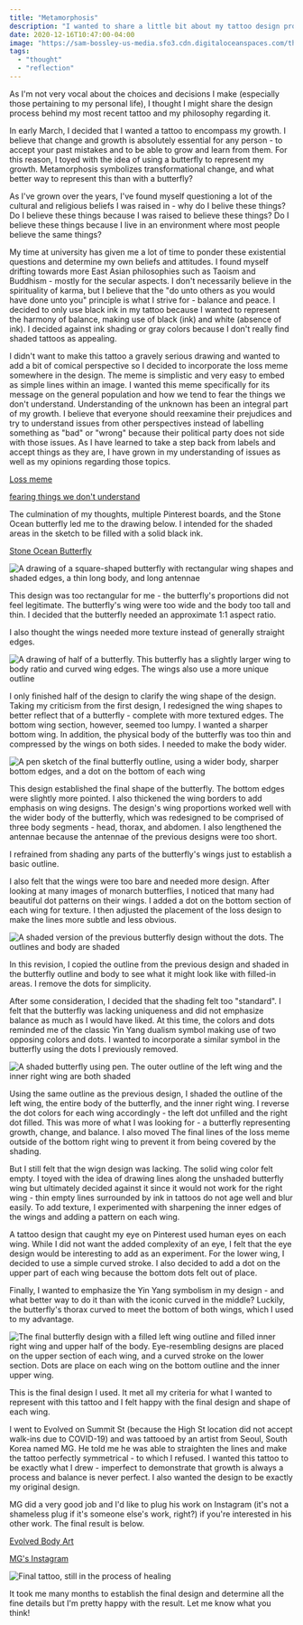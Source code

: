 ```yaml
---
title: "Metamorphosis"
description: "I wanted to share a little bit about my tattoo design process and how I created my most recent tattoo."
date: 2020-12-16T10:47:00-04:00
image: "https://sam-bossley-us-media.sfo3.cdn.digitaloceanspaces.com/thoughts/2020/meta-6.jpg"
tags:
  - "thought"
  - "reflection"
---
```


As I'm not very vocal about the choices and decisions I make (especially those pertaining to my personal life), I thought I might share the design process behind my most recent tattoo and my philosophy regarding it.

In early March, I decided that I wanted a tattoo to encompass my growth. I believe that change and growth is absolutely essential for any person - to accept your past mistakes and to be able to grow and learn from them. For this reason, I toyed with the idea of using a butterfly to represent my growth. Metamorphosis symbolizes transformational change, and what better way to represent this than with a butterfly?

As I've grown over the years, I've found myself questioning a lot of the cultural and religious beliefs I was raised in - why do I belive these things? Do I believe these things because I was raised to believe these things? Do I believe these things because I live in an environment where most people believe the same things?

My time at university has given me a lot of time to ponder these existential questions and determine my own beliefs and attitudes. I found myself drifting towards more East Asian philosophies such as Taoism and Buddhism - mostly for the secular aspects. I don't necessarily believe in the spirituality of karma, but I believe that the "do unto others as you would have done unto you" principle is what I strive for - balance and peace. I decided to only use black ink in my tattoo because I wanted to represent the harmony of balance, making use of black (ink) and white (absence of ink). I decided against ink shading or gray colors because I don't really find shaded tattoos as appealing.

I didn't want to make this tattoo a gravely serious drawing and wanted to add a bit of comical perspective so I decided to incorporate the loss meme somewhere in the design. The meme is simplistic and very easy to embed as simple lines within an image. I wanted this meme specifically for its message on the general population and how we tend to fear the things we don't understand. Understanding of the unknown has been an integral part of my growth. I believe that everyone should reexamine their prejudices and try to understand issues from other perspectives instead of labelling something as "bad" or "wrong" because their political party does not side with those issues. As I have learned to take a step back from labels and accept things as they are, I have grown in my understanding of issues as well as my opinions regarding those topics.

[Loss meme](https://en.wikipedia.org/wiki/Loss_(comic))

[fearing things we don't understand](https://www.youtube.com/watch?v=TebCHHCw9rY)

The culmination of my thoughts, multiple Pinterest boards, and the Stone Ocean butterfly led me to the drawing below. I intended for the shaded areas in the sketch to be filled with a solid black ink.

[Stone Ocean Butterfly](https://i.redd.it/kq8diz02vtk21.png)

![A drawing of a square-shaped butterfly with rectangular wing shapes and shaded edges, a thin long body, and long antennae](https://sam-bossley-us-media.sfo3.cdn.digitaloceanspaces.com/thoughts/2020/meta-1.jpg)

This design was too rectangular for me - the butterfly's proportions did not feel legitimate. The butterfly's wing were too wide and the body too tall and thin. I decided that the butterfly needed an approximate 1:1 aspect ratio.

I also thought the wings needed more texture instead of generally straight edges.

![A drawing of half of a butterfly. This butterfly has a slightly larger wing to body ratio and curved wing edges. The wings also use a more unique outline](https://sam-bossley-us-media.sfo3.cdn.digitaloceanspaces.com/thoughts/2020/meta-2.jpg)

I only finished half of the design to clarify the wing shape of the design. Taking my criticism from the first design, I redesigned the wing shapes to better reflect that of a butterfly - complete with more textured edges. The bottom wing section, however, seemed too lumpy. I wanted a sharper bottom wing. In addition, the physical body of the butterfly was too thin and compressed by the wings on both sides. I needed to make the body wider.

![A pen sketch of the final butterfly outline, using a wider body, sharper bottom edges, and a dot on the bottom of each wing](https://sam-bossley-us-media.sfo3.cdn.digitaloceanspaces.com/thoughts/2020/meta-3.jpg)

This design established the final shape of the butterfly. The bottom edges were slightly more pointed. I also thickened the wing borders to add emphasis on wing designs. The design's wing proportions worked well with the wider body of the butterfly, which was redesigned to be comprised of three body segments - head, thorax, and abdomen. I also lengthened the antennae because the antennae of the previous designs were too short.

I refrained from shading any parts of the butterfly's wings just to establish a basic outline.

I also felt that the wings were too bare and needed more design. After looking at many images of monarch butterflies, I noticed that many had beautiful dot patterns on their wings. I added a dot on the bottom section of each wing for texture. I then adjusted the placement of the loss design to make the lines more subtle and less obvious.

![A shaded version of the previous butterfly design without the dots. The outlines and body are shaded](https://sam-bossley-us-media.sfo3.cdn.digitaloceanspaces.com/thoughts/2020/meta-4.jpg)

In this revision, I copied the outline from the previous design and shaded in the butterfly outline and body to see what it might look like with filled-in areas. I remove the dots for simplicity.

After some consideration, I decided that the shading felt too "standard". I felt that the butterfly was lacking uniqueness and did not emphasize balance as much as I would have liked. At this time, the colors and dots reminded me of the classic Yin Yang dualism symbol making use of two opposing colors and dots. I wanted to incorporate a similar symbol in the butterfly using the dots I previously removed.

![A shaded butterfly using pen. The outer outline of the left wing and the inner right wing are both shaded](https://sam-bossley-us-media.sfo3.cdn.digitaloceanspaces.com/thoughts/2020/meta-5.jpg)

Using the same outline as the previous design, I shaded the outline of the left wing, the entire body of the butterfly, and the inner right wing. I reverse the dot colors for each wing accordingly - the left dot unfilled and the right dot filled. This was more of what I was looking for - a butterfly representing growth, change, and balance. I also moved The final lines of the loss meme outside of the bottom right wing to prevent it from being covered by the shading.

But I still felt that the wign design was lacking. The solid wing color felt empty. I toyed with the idea of drawing lines along the unshaded butterfly wing but ultimately decided against it since it would not work for the right wing - thin empty lines surrounded by ink in tattoos do not age well and blur easily. To add texture, I experimented with sharpening the inner edges of the wings and adding a pattern on each wing.

A tattoo design that caught my eye on Pinterest used human eyes on each wing. While I did not want the added complexity of an eye, I felt that the eye design would be interesting to add as an experiment. For the lower wing, I decided to use a simple curved stroke. I also decided to add a dot on the upper part of each wing because the bottom dots felt out of place.

Finally, I wanted to emphasize the Yin Yang symbolism in my design - and what better way to do it than with the iconic curved in the middle? Luckily, the butterfly's thorax curved to meet the bottom of both wings, which I used to my advantage.

![The final butterfly design with a filled left wing outline and filled inner right wing and upper half of the body. Eye-resembling designs are placed on the upper section of each wing, and a curved stroke on the lower section. Dots are place on each wing on the bottom outline and the inner upper wing.](https://sam-bossley-us-media.sfo3.cdn.digitaloceanspaces.com/thoughts/2020/meta-6.jpg)

This is the final design I used. It met all my criteria for what I wanted to represent with this tattoo and I felt happy with the final design and shape of each wing.

I went to Evolved on Summit St (because the High St location did not accept walk-ins due to COVID-19) and was tattooed by an artist from Seoul, South Korea named MG. He told me he was able to straighten the lines and make the tattoo perfectly symmetrical - to which I refused. I wanted this tattoo to be exactly what I drew - imperfect to demonstrate that growth is always a process and balance is never perfect. I also wanted the design to be exactly my original design.

MG did a very good job and I'd like to plug his work on Instagram (it's not a shameless plug if it's someone else's work, right?) if you're interested in his other work. The final result is below.

[Evolved Body Art](https://www.evolvedbodyart.com/)

[MG's Instagram](https://www.instagram.com/mgtt_official/)

![Final tattoo, still in the process of healing](https://sam-bossley-us-media.sfo3.cdn.digitaloceanspaces.com/thoughts/2020/meta-7.jpg)

It took me many months to establish the final design and determine all the fine details but I'm pretty happy with the result. Let me know what you think!

